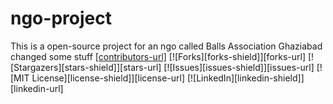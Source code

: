 # ngo-project
This is a open-source project for an ngo called Balls Association Ghaziabad
changed some stuff
[[contributors-url]](https://img.shields.io/github/contributors/othneildrew/Best-README-Template.svg?style=for-the-badge)
[![Forks][forks-shield]][forks-url]
[![Stargazers][stars-shield]][stars-url]
[![Issues][issues-shield]][issues-url]
[![MIT License][license-shield]][license-url]
[![LinkedIn][linkedin-shield]][linkedin-url]
